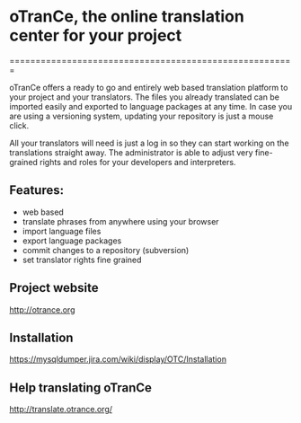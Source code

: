 # oTranCe, the online translation center for your project #
=======================================================

oTranCe offers a ready to go and entirely web based translation platform to your project and your translators. The files you already translated can be imported easily and exported to language packages at any time. In case you are using a versioning system, updating your repository is just a mouse click.

All your translators will need is just a log in so they can start working on the translations straight away. The administrator is able to adjust very fine-grained rights and roles for your developers and interpreters.

## Features: ##
* web based
* translate phrases from anywhere using your browser
* import language files
* export language packages
* commit changes to a repository (subversion)
* set translator rights fine grained

## Project website ##
http://otrance.org

## Installation ##
https://mysqldumper.jira.com/wiki/display/OTC/Installation

## Help translating oTranCe ##
http://translate.otrance.org/